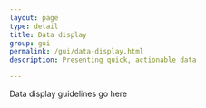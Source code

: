 ```yaml
---
layout: page
type: detail
title: Data display
group: gui
permalink: /gui/data-display.html
description: Presenting quick, actionable data

---
```


Data display guidelines go here
